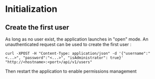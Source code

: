 


# Initialization

## Create the first user

As long as no user exist, the application launches in "open" mode. An unauthenticated request can be used to create the first user : 

```
curl -XPOST -H "Content-Type: application/json" -d '{"username":"<...>", "password":"<...>", "isAdministrator": true}' "http://<hostname>:<port>/api/v1/users"
```

Then restart the application to enable permissions management
